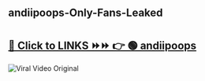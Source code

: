 
 ## andiipoops-Only-Fans-Leaked

# <h2><a href="https://clipsfans.com/andiipoops&ref=git">🔗 Click to LINKS ⏩⏩ 👉 🟢 andiipoops </a></h2>

<a href="https://clipsfans.com/andiipoops&ref=git" rel="nofollow" data-target="animated-image.originalLink"><img src="https://i.ibb.co.com/xMMVF88/686577567.gif" alt="Viral Video Original" style="max-width: 100%; display: inline-block;" data-target="animated-image.originalImage"></a>
